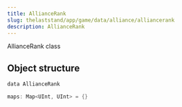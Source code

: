 ```yaml
---
title: AllianceRank
slug: thelaststand/app/game/data/alliance/alliancerank
description: AllianceRank
---
```


AllianceRank class

## Object structure

```scala
data AllianceRank

maps: Map<UInt, UInt> = {}

```
